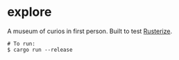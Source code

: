 explore
====

A museum of curios in first person. Built to test [Rusterize](https://github.com/Shriken/rusterize).

```shell
# To run:
$ cargo run --release
```
